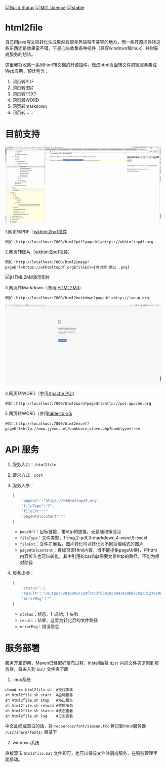 [![Build Status](https://travis-ci.org/petterobam/html2file.svg?branch=master)](https://travis-ci.org/petterobam/html2file)
[![MIT Licence](https://badges.frapsoft.com/os/mit/mit.svg?v=103)](https://opensource.org/licenses/mit-license.php)
[![stable](http://badges.github.io/stability-badges/dist/stable.svg)](http://github.com/badges/stability-badges)

# html2file
自己用java写文档转化生成果然有很多弊端和不兼容的地方，而一些开源插件转这些东西还是效果蛮不错，于是心生收集各种插件（兼容windows和linux）并封装成服务的想法。

这里我将收集一系列html转文档的开源插件，做成html页面转文件的微服务集成Web应用，预计包含：

1. 网页转PDF
2. 网页转图片
3. 网页转TEXT
4. 网页转WORD
5. 网页转markdown
6. 网页转......

# 目前支持

![wkhtmltopdf演示图片](docs/images/html2file-pdf-image.gif)

1.网页转PDF（[wkhtml2pdf插件](https://wkhtmltopdf.org)

    例如：http://localhost:7800/html2pdf?pageUrl=https://wkhtmltopdf.org

2.网页转图片（[wkhtml2pdf插件](https://wkhtmltopdf.org)）

    例如：http://localhost:7800/html2image?pageUrl=https://wkhtmltopdf.org&fileExt=[可为空|默认 .png]

![jHTML2Md演示图片](docs/images/html2file-markdown.gif)

3.网页转Markdown（参用[jHTML2Md](https://github.com/pnikosis/jHTML2Md)）

    例如：http://localhost:7800/html2markdown?pageUrl=http://jsoup.org

![html2word演示图片](docs/images/html2file-word.gif)

4.网页转WORD（参用[Apache POI](http://poi.apache.org)）

    例如：http://localhost:7800/html2word?pageUrl=http://poi.apache.org

5.网页转WORD（参用[table-to-xls](https://gitee.com/chyxion/table-to-xls)

    例如：http://localhost:7800/html2excel?pageUrl=http://www.jjwxc.net/bookbase_slave.php?booktype=free

# API 服务

1. 服务入口：```/html2file```

2. 请求方式：```post```

3. 服务入参：
    ```java
    {
        "pageUrl":"https://wkhtmltopdf.org",
        "fileType":"2",
        "fileExt":""
        "pageHtmlContent":""
    }
    ```
    - ```pageUrl```：目标链接，带http的链接，无登陆权限验证
    - ```fileType```：文件类型，1-img,2-pdf,3-markdown,4-word,5-excel
    - ```fileExt```：文件扩展名，图片转化可以转化为不同后缀格式的图片
    - ```pageHtmlContent```：目标页面Html内容，当不能提供pageUrl时，将html内容传入也可以转化，其中引用的css和js需要为带http的路径，不能为相对路径

4. 服务出参：
    ```java
    {
        "status"：1,
        "result"："/output/20180417/pdf/9c3fd3018bb041429bba702cd127be9e.pdf",
        "errorMsg"：""
    }
    ```
    - ```status```：状态，1-成功,-1-失败
    - ```result```：结果，这里为转化后的文件路径
    - ```errorMsg```：错误信息

# 服务部署

服务开箱即用，Maven已经配好发布过程，install后将 ```dist``` 内的文件夹复制到服务器，将进入到 ```bin/``` 文件夹下面

1. linux系统

```
chmod +x html2file.sh  #授权脚本
sh html2file.sh start  #启动服务
sh html2file.sh stop   #停止服务
sh html2file.sh reload #重启服务
sh html2file.sh status #状态查看
sh html2file.sh log    #日志查看
```
中文乱码或空白的话，将 ```resources/font/simsun.ttc``` 拷贝到linux服务器 ```/usr/share/fonts/``` 目录下

2. windows系统

直接双击 ```html2file.bat``` 文件即可，也可以将该文件注册成服务，在服务管理里面启动。

